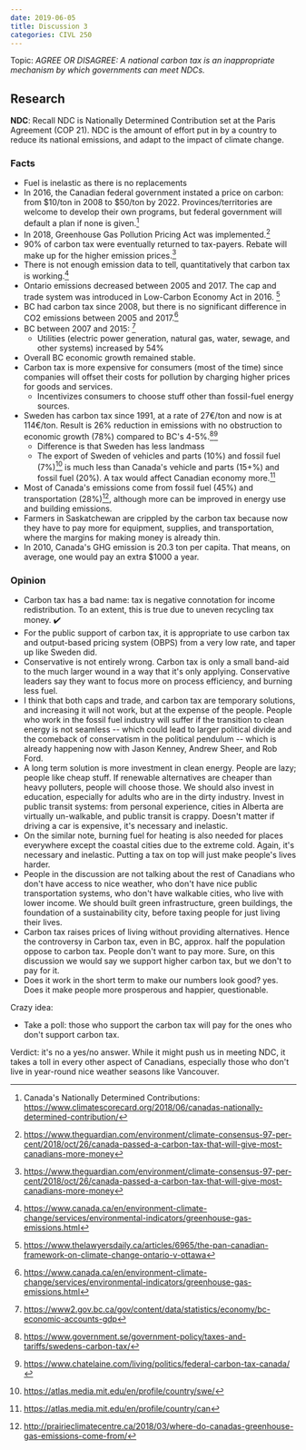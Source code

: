 ```yaml
---
date: 2019-06-05
title: Discussion 3
categories: CIVL 250
---
```


Topic: *AGREE OR DISAGREE: A national carbon tax is an inappropriate mechanism by which governments can meet NDCs.*



## Research

**NDC**: Recall NDC is Nationally Determined Contribution set at the Paris Agreement (COP 21). NDC is the amount of effort put in by a country to reduce its national emissions, and adapt to the impact of climate change.

### Facts

- Fuel is inelastic as there is no replacements
- In 2016, the Canadian federal government instated a price on carbon: from $10/ton in 2008 to \$50/ton by 2022. Provinces/territories are welcome to develop their own programs, but federal government will default a plan if none is given.[^1]
- In 2018, Greenhouse Gas Pollution Pricing Act was implemented.[^2]
- 90% of carbon tax were eventually returned to tax-payers. Rebate will make up for the higher emission prices.[^2]
- There is not enough emission data to tell, quantitatively that carbon tax is working.[^3]
- Ontario emissions decreased between 2005 and 2017. The cap and trade system was introduced in Low-Carbon Economy Act in 2016. [^4]
- BC had carbon tax since 2008, but there is no significant difference in CO2 emissions between 2005 and 2017.[^3]
- BC between 2007 and 2015: [^5]
  - Utilities (electric power generation, natural gas, water, sewage, and other systems) increased by 54%
- Overall BC economic growth remained stable.
- Carbon tax is more expensive for consumers (most of the time) since companies will offset their costs for pollution by charging higher prices for goods and services.
  - Incentivizes consumers to choose stuff other than fossil-fuel energy sources.
- Sweden has carbon tax since 1991, at a rate of 27&euro;/ton and now is at 114&euro;/ton. Result is 26% reduction in emissions with no obstruction to economic growth (78%) compared to BC's 4-5%.[^6][^7]
  - Difference is that Sweden has less landmass
  - The export of Sweden of vehicles and parts (10%) and fossil fuel (7%)[^8] is much less than Canada's vehicle and parts (15+%) and fossil fuel (20%). A tax would affect Canadian economy more.[^9]
- Most of Canada's emissions come from fossil fuel (45%) and transportation (28%)[^10], although more can be improved in energy use and building emissions.
- Farmers in Saskatchewan are crippled by the carbon tax because now they have to pay more for equipment, supplies, and transportation, where the margins for making money is already thin.
- In 2010, Canada's GHG emission is 20.3 ton per capita. That means, on average, one would pay an extra \$1000 a year.

### Opinion

- Carbon tax has a bad name: tax is negative connotation for income redistribution. To an extent, this is true due to uneven recycling tax money. :heavy_check_mark:
- For the public support of carbon tax, it is appropriate to use carbon tax and output-based pricing system (OBPS) from a very low rate, and taper up like Sweden did.
- Conservative is not entirely wrong. Carbon tax is only a small band-aid to the much larger wound in a way that it's only applying. Conservative leaders say they want to focus more on process efficiency, and burning less fuel.
- I think that both caps and trade, and carbon tax are temporary solutions, and increasing it will not work, but at the expense of the people. People who work in the fossil fuel industry will suffer if the transition to clean energy is not seamless -- which could lead to larger political divide and the comeback of conservatism in the political pendulum -- which is already happening now with Jason Kenney, Andrew Sheer, and Rob Ford.
- A long term solution is more investment in clean energy. People are lazy; people like cheap stuff. If renewable alternatives are cheaper than heavy polluters, people will choose those. We should also invest in education, especially for adults who are in the dirty industry. Invest in public transit systems: from personal experience, cities in Alberta are virtually un-walkable, and public transit is crappy. Doesn't matter if driving a car is expensive, it's necessary and inelastic.
- On the similar note, burning fuel for heating is also needed for places everywhere except the coastal cities due to the extreme cold. Again, it's necessary and inelastic. Putting a tax on top will just make people's lives harder.
- People in the discussion are not talking about the rest of Canadians who don't have access to nice weather, who don't have nice public transportation systems, who don't have walkable cities, who live with lower income. We should built green infrastructure, green buildings, the foundation of a sustainability city, before taxing people for just living their lives.
- Carbon tax raises prices of living without providing alternatives. Hence the controversy in Carbon tax, even in BC, approx. half the population oppose to carbon tax. People don't want to pay more. Sure, on this discussion we would say we support higher carbon tax, but we don't to pay for it. 
- Does it work in the short term to make our numbers look good? yes. Does it make people more prosperous and happier, questionable.

Crazy idea:

- Take a poll: those who support the carbon tax will pay for the ones who don't support carbon tax. 

Verdict: it's no a yes/no answer. While it might push us in meeting NDC, it takes a toll in every other aspect of Canadians, especially those who don't live in year-round nice weather seasons like Vancouver.



[^1]: Canada's Nationally Determined Contributions: <https://www.climatescorecard.org/2018/06/canadas-nationally-determined-contribution/>
[^2]: <https://www.theguardian.com/environment/climate-consensus-97-per-cent/2018/oct/26/canada-passed-a-carbon-tax-that-will-give-most-canadians-more-money>
[^3]: <https://www.canada.ca/en/environment-climate-change/services/environmental-indicators/greenhouse-gas-emissions.html>
[^3b]: <https://www2.gov.bc.ca/gov/content/environment/climate-change/planning-and-action/carbon-tax>
[^4]: https://www.thelawyersdaily.ca/articles/6965/the-pan-canadian-framework-on-climate-change-ontario-v-ottawa
[^5]: <https://www2.gov.bc.ca/gov/content/data/statistics/economy/bc-economic-accounts-gdp>
[^6]: <https://www.government.se/government-policy/taxes-and-tariffs/swedens-carbon-tax/>
[^6a]: https://www.euractiv.com/section/climate-environment/news/swedens-new-carbon-tax/
[^7]: <https://www.chatelaine.com/living/politics/federal-carbon-tax-canada/>
[^8]: <https://atlas.media.mit.edu/en/profile/country/swe/>
[^9]: <https://atlas.media.mit.edu/en/profile/country/can>
[^10]: <http://prairieclimatecentre.ca/2018/03/where-do-canadas-greenhouse-gas-emissions-come-from/>
[^11]: <http://worldpopulationreview.com/countries/sweden-population/>
[^11b]: worldpopulationreview.com/countries/canada-population/
[^12]: <https://globalnews.ca/news/5124513/saskatchewan-farmers-carbon-tax/>
[^12b]: <https://www.cbc.ca/radio/thecurrent/the-current-for-april-1-2019-1.5079280/carbon-tax-will-turn-sustainability-efforts-into-a-fight-for-bottom-line-warns-farmer-1.5079283>
[^13]: <https://www.theglobeandmail.com/canada/article-canada-found-to-produce-most-greenhouse-gas-emissions-per-person-among/>